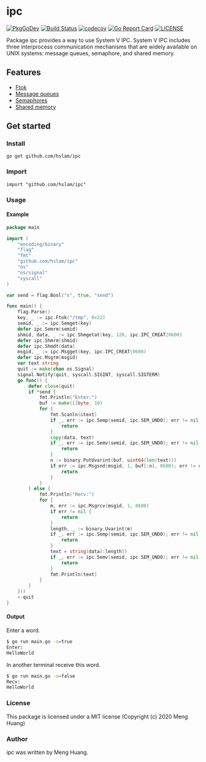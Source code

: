 # ipc
[![PkgGoDev](https://pkg.go.dev/badge/github.com/hslam/ipc)](https://pkg.go.dev/github.com/hslam/ipc)
[![Build Status](https://travis-ci.org/hslam/ipc.svg?branch=master)](https://travis-ci.org/hslam/ipc)
[![codecov](https://codecov.io/gh/hslam/ipc/branch/master/graph/badge.svg)](https://codecov.io/gh/hslam/ipc)
[![Go Report Card](https://goreportcard.com/badge/github.com/hslam/ipc)](https://goreportcard.com/report/github.com/hslam/ipc)
[![LICENSE](https://img.shields.io/github/license/hslam/ipc.svg?style=flat-square)](https://github.com/hslam/ipc/blob/master/LICENSE)

Package ipc provides a way to use System V IPC. System V IPC includes three interprocess communication mechanisms that are widely available on UNIX systems: message queues, semaphore, and shared memory.

## Features
* [Ftok](https://github.com/hslam/ftok "ftok")
* [Message queues](https://github.com/hslam/msg "msg")
* [Semaphores](https://github.com/hslam/sem "sem")
* [Shared memory](https://github.com/hslam/shm "shm")

## Get started

### Install
```
go get github.com/hslam/ipc
```
### Import
```
import "github.com/hslam/ipc"
```
### Usage
####  Example
```go
package main

import (
	"encoding/binary"
	"flag"
	"fmt"
	"github.com/hslam/ipc"
	"os"
	"os/signal"
	"syscall"
)

var send = flag.Bool("s", true, "send")

func main() {
	flag.Parse()
	key, _ := ipc.Ftok("/tmp", 0x22)
	semid, _ := ipc.Semget(key)
	defer ipc.Semrm(semid)
	shmid, data, _ := ipc.Shmgetat(key, 128, ipc.IPC_CREAT|0600)
	defer ipc.Shmrm(shmid)
	defer ipc.Shmdt(data)
	msgid, _ := ipc.Msgget(key, ipc.IPC_CREAT|0600)
	defer ipc.Msgrm(msgid)
	var text string
	quit := make(chan os.Signal)
	signal.Notify(quit, syscall.SIGINT, syscall.SIGTERM)
	go func() {
		defer close(quit)
		if *send {
			fmt.Println("Enter:")
			buf := make([]byte, 10)
			for {
				fmt.Scanln(&text)
				if _, err := ipc.Semp(semid, ipc.SEM_UNDO); err != nil {
					return
				}
				copy(data, text)
				if _, err := ipc.Semv(semid, ipc.SEM_UNDO); err != nil {
					return
				}
				n := binary.PutUvarint(buf, uint64(len(text)))
				if err := ipc.Msgsnd(msgid, 1, buf[:n], 0600); err != nil {
					return
				}
			}
		} else {
			fmt.Println("Recv:")
			for {
				m, err := ipc.Msgrcv(msgid, 1, 0600)
				if err != nil {
					return
				}
				length, _ := binary.Uvarint(m)
				if _, err := ipc.Semp(semid, ipc.SEM_UNDO); err != nil {
					return
				}
				text = string(data[:length])
				if _, err := ipc.Semv(semid, ipc.SEM_UNDO); err != nil {
					return
				}
				fmt.Println(text)
			}
		}
	}()
	<-quit
}
```

#### Output
Enter a word.
```sh
$ go run main.go -s=true
Enter:
HelloWorld
```
In another terminal receive this word.
```sh
$ go run main.go -s=false
Recv:
HelloWorld
```

### License
This package is licensed under a MIT license (Copyright (c) 2020 Meng Huang)


### Author
ipc was written by Meng Huang.


